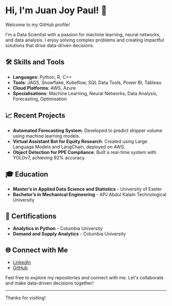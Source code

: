 # Hi, I'm Juan Joy Paul! 👋

Welcome to my GitHub profile!

I'm a Data Scientist with a passion for machine learning, neural networks, and data analysis. I enjoy solving complex problems and creating impactful solutions that drive data-driven decisions.

## 🛠️ Skills and Tools

- **Languages**: Python, R, C++
- **Tools**: JAGS, Snowflake, Kubeflow, SQL Data Tools, Power BI, Tableau
- **Cloud Platforms**: AWS, Azure
- **Specialisations**: Machine Learning, Neural Networks, Data Analysis, Forecasting, Optimisation

## 📈 Recent Projects

- **Automated Forecasting System**: Developed to predict shipper volume using machine learning models.
- **Virtual Assistant Bot for Equity Research**: Created using Large Language Models and LangChain, deployed on AWS.
- **Object Detection for PPE Compliance**: Built a real-time system with YOLOv7, achieving 92% accuracy.

## 🎓 Education

- **Master’s in Applied Data Science and Statistics** - University of Exeter
- **Bachelor’s in Mechanical Engineering** - APJ Abdul Kalam Technological University

## 📜 Certifications

- **Analytics in Python** - Columbia University
- **Demand and Supply Analytics** - Columbia University

## 🌐 Connect with Me

- [LinkedIn](#)
- [GitHub](#)

Feel free to explore my repositories and connect with me. Let's collaborate and make data-driven decisions together!

---

Thanks for visiting!
